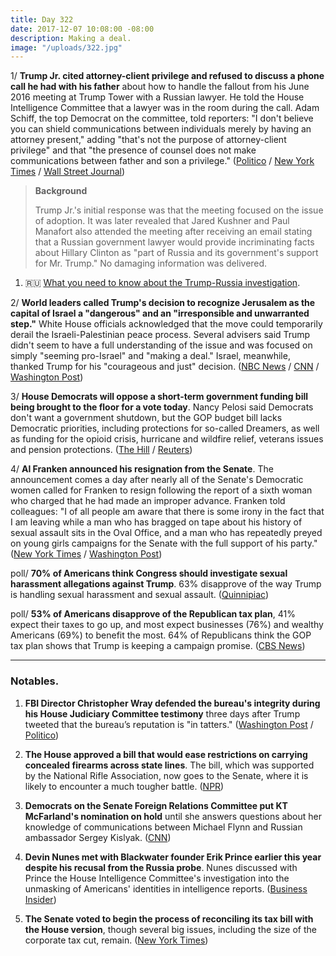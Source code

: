```yaml
---
title: Day 322
date: 2017-12-07 10:08:00 -08:00
description: Making a deal.
image: "/uploads/322.jpg"
---
```


1/ **Trump Jr. cited attorney-client privilege and refused to discuss a phone call he had with his father** about how to handle the fallout from his June 2016 meeting at Trump Tower with a Russian lawyer. He told the House Intelligence Committee that a lawyer was in the room during the call. Adam Schiff, the top Democrat on the committee, told reporters: "I don't believe you can shield communications between individuals merely by having an attorney present," adding "that's not the purpose of attorney-client privilege" and that "the presence of counsel does not make communications between father and son a privilege." ([Politico](https://www.politico.com/story/2017/12/06/donald-trump-privilege-questions-284841) / [New York Times](https://www.nytimes.com/2017/12/06/us/donald-trump-jr-intel-committee.html) / [Wall Street Journal](https://www.wsj.com/articles/donald-trump-jr-refuses-to-discuss-father-son-talk-with-investigators-1512612451))

> **Background**
>
> Trump Jr.'s initial response was that the meeting focused on the issue of adoption. It was later revealed that Jared Kushner and Paul Manafort also attended the meeting after receiving an email stating that a Russian government lawyer would provide incriminating facts about Hillary Clinton as "part of Russia and its government's support for Mr. Trump." No damaging information was delivered.

1. 🇷🇺 [What you need to know about the Trump-Russia investigation](https://whatthefuckjusthappenedtoday.com/trump-russia-investigation/).

2/ **World leaders called Trump's decision to recognize Jerusalem as the capital of Israel a "dangerous" and an "irresponsible and unwarranted step."** White House officials acknowledged that the move could temporarily derail the Israeli-Palestinian peace process. Several advisers said Trump didn't seem to have a full understanding of the issue and was focused on simply "seeming pro-Israel" and "making a deal." Israel, meanwhile, thanked Trump for his "courageous and just" decision. ([NBC News](https://www.nbcnews.com/news/world/world-leaders-slam-trump-s-jerusalem-move-irresponsible-dangerous-n827276) / [CNN](https://www.cnn.com/2017/12/06/politics/jerusalem-peace-process-white-house/index.html) / [Washington Post](https://www.washingtonpost.com/world/national-security/trump-had-for-months-been-determined-to-move-us-embassy-to-jerusalem/2017/12/06/f721e2ba-dab7-11e7-b1a8-62589434a581_story.html))

3/ **House Democrats will oppose a short-term government funding bill being brought to the floor for a vote today**. Nancy Pelosi said Democrats don't want a government shutdown, but the GOP budget bill lacks Democratic priorities, including protections for so-called Dreamers, as well as funding for the opioid crisis, hurricane and wildfire relief, veterans issues and pension protections. ([The Hill](http://thehill.com/homenews/house/363756-pelosi-dems-will-oppose-short-term-spending-bill) / [Reuters](https://www.reuters.com/article/us-usa-tax-house-democrats/pelosi-says-democrats-wont-back-short-term-funding-bill-in-thursday-vote-idUSKBN1E12DU))

4/ **Al Franken announced his resignation from the Senate**. The announcement comes a day after nearly all of the Senate's Democratic women called for Franken to resign following the report of a sixth woman who charged that he had made an improper advance. Franken told colleagues: "I of all people am aware that there is some irony in the fact that I am leaving while a man who has bragged on tape about his history of sexual assault sits in the Oval Office, and a man who has repeatedly preyed on young girls campaigns for the Senate with the full support of his party." ([New York Times](https://www.nytimes.com/2017/12/07/us/politics/al-franken-senate-sexual-harassment.html) / [Washington Post](https://www.washingtonpost.com/powerpost/franken-announcement-expected-thursday-as-fellow-democrats-demand-his-resignation/2017/12/07/61b60df2-db4b-11e7-b1a8-62589434a581_story.html))

poll/ **70% of Americans think Congress should investigate sexual harassment allegations against Trump**. 63% disapprove of the way Trump is handling sexual harassment and sexual assault. ([Quinnipiac](https://poll.qu.edu/national/release-detail?ReleaseID=2505))

poll/ **53% of Americans disapprove of the Republican tax plan**, 41% expect their taxes to go up, and most expect businesses (76%) and wealthy Americans (69%) to benefit the most. 64% of Republicans think the GOP tax plan shows that Trump is keeping a campaign promise. ([CBS News](https://www.cbsnews.com/news/cbs-news-poll-americans-say-tax-plan-helps-wealthy-not-middle-class/))

---

### Notables.

1. **FBI Director Christopher Wray defended the bureau's integrity during his House Judiciary Committee testimony** three days after Trump tweeted that the bureau’s reputation is "in tatters." ([Washington Post](https://www.washingtonpost.com/world/national-security/fbi-director-to-face-lawmakers-quesitons-about-bureaus-handling-of-trump-clinton-probes/2017/12/07/15608948-db58-11e7-b1a8-62589434a581_story.html) / [Politico](https://www.politico.com/story/2017/12/07/christopher-wray-fbi-oversight-hearing-285956))

2. **The House approved a bill that would ease restrictions on carrying concealed firearms across state lines**. The bill, which was supported by the National Rifle Association, now goes to the Senate, where it is likely to encounter a much tougher battle. ([NPR](https://www.npr.org/sections/thetwo-way/2017/12/07/569025720/house-passes-bill-to-allow-concealed-carry-across-state-lines))

3. **Democrats on the Senate Foreign Relations Committee put KT McFarland's nomination on hold** until she answers questions about her knowledge of communications between Michael Flynn and Russian ambassador Sergey Kislyak. ([CNN](https://www.cnn.com/2017/12/05/politics/kt-mcfarland-nomination-held/index.html))

4. **Devin Nunes met with Blackwater founder Erik Prince earlier this year despite his recusal from the Russia probe**. Nunes discussed with Prince the House Intelligence Committee's investigation into the unmasking of Americans' identities in intelligence reports. ([Business Insider](http://www.businessinsider.com/erik-prince-testimony-house-intel-committee-devin-nunes-russia-probe-2017-12))

5. **The Senate voted to begin the process of reconciling its tax bill with the House version**, though several big issues, including the size of the corporate tax cut, remain. ([New York Times](https://www.nytimes.com/2017/12/06/us/politics/republicans-move-to-resolve-tax-bill-differences-as-cost-concerns-loom.html))
